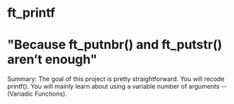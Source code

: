 # ft_printf
# "Because ft_putnbr() and ft_putstr() aren’t enough" #
Summary: The goal of this project is pretty straightforward. You will recode printf(). You will mainly learn about using a variable number of arguments -- (Variadic Functions).
